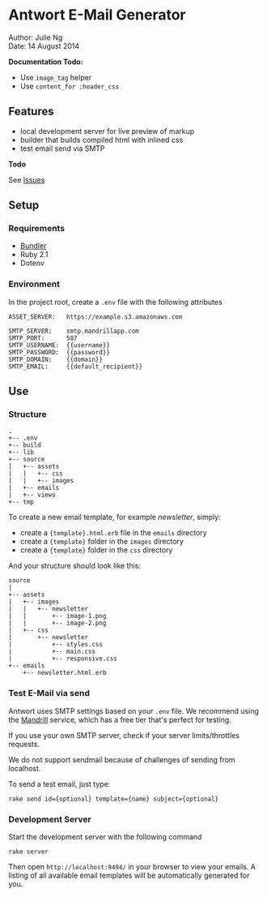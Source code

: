 # Antwort E-Mail Generator

Author: Julie Ng  
Date: 14 August 2014

**Documentation Todo:**

- Use `image_tag` helper
- Use `content_for :header_css`

## Features

- local development server for live preview of markup
- builder that builds compiled html with inlined css
- test email send via SMTP

**Todo**

See [Issues](https://github.com/jng5/antwort-generator/issues)

## Setup

### Requirements

- [Bundler](http://bundler.io/)
- Ruby 2.1
- Dotenv

### Environment 

In the project root, create a `.env` file with the following attributes


    ASSET_SERVER:   https://example.s3.amazonaws.com

    SMTP_SERVER:    smtp.mandrillapp.com
    SMTP_PORT:      587
    SMTP_USERNAME:  {{username}}
    SMTP_PASSWORD:  {{password}}
    SMTP_DOMAIN:    {{domain}}
    SMTP_EMAIL:     {{default_recipient}}


## Use

### Structure

    .
    +-- .env
    +-- build
    +-- lib
    +-- source
    |   +-- assets
    |   |   +-- css
    |   |   +-- images        
    |   +-- emails
    |   +-- views
    +-- tmp


To create a new email template, for example *newsletter*, simply:

  - create a `{template}.html.erb` file in the `emails` directory
  - create a `{template}` folder in the `images` directory
  - create a `{template}` folder in the `css` directory

And your structure should look like this:
   

    source
    |
    +-- assets
    |   +-- images
    |   |   +-- newsletter
    |   |       +-- image-1.png
    |   |       +-- image-2.png
    |   +-- css
    |       +-- newsletter
    |           +-- styles.css
    |           +-- main.css
    |           +-- responsive.css
    +-- emails
        +-- newsletter.html.erb




### Test E-Mail via send

Antwort uses SMTP settings based on your `.env` file. We recommend using the [Mandrill](https://mandrillapp.com) service, which has a free tier that's perfect for testing.

If you use your own SMTP server, check if your server limits/throttles requests.

We do not support sendmail because of challenges of sending from localhost.

To send a test email, just type:

    rake send id={optional} template={name} subject={optional}

### Development Server

Start the development server with the following command

    rake server

Then open `http://localhost:9494/` in your browser to view your emails. A listing of all available email templates will be automatically generated for you.


